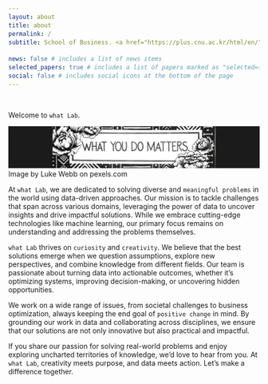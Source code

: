 ```yaml
---
layout: about
title: about
permalink: /
subtitle: School of Business. <a href="https://plus.cnu.ac.kr/html/en/">Chungnam National University</a>

news: false # includes a list of news items
selected_papers: true # includes a list of papers marked as "selected={true}"
social: false # includes social icons at the bottom of the page
---
```


&nbsp;

Welcome to `what Lab`.

<img src="/assets/img/banner-black.png" class="img-fluid" />
<figcaption class="text-right text-muted small mb-3">Image by Luke Webb on pexels.com</figcaption>

At `what Lab`, we are dedicated to solving diverse and `meaningful problems` in the world using data-driven approaches. Our mission is to tackle challenges that span across various domains, leveraging the power of data to uncover insights and drive impactful solutions. While we embrace cutting-edge technologies like machine learning, our primary focus remains on understanding and addressing the problems themselves.

`what Lab` thrives on `curiosity` and `creativity`. We believe that the best solutions emerge when we question assumptions, explore new perspectives, and combine knowledge from different fields. Our team is passionate about turning data into actionable outcomes, whether it’s optimizing systems, improving decision-making, or uncovering hidden opportunities.

We work on a wide range of issues, from societal challenges to business optimization, always keeping the end goal of `positive change` in mind. By grounding our work in data and collaborating across disciplines, we ensure that our solutions are not only innovative but also practical and impactful.

If you share our passion for solving real-world problems and enjoy exploring uncharted territories of knowledge, we’d love to hear from you. At `what Lab`, creativity meets purpose, and data meets action. Let’s make a difference together. <a href="mailto:jaehwan@cnu.ac.kr"><i class="fa-regular fa-envelope"></i></a>

&nbsp;
